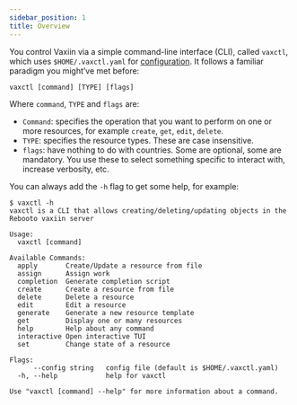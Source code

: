 ```yaml
---
sidebar_position: 1
title: Overview
---
```


You control Vaxiin via a simple command-line interface (CLI), called `vaxctl`, which uses `$HOME/.vaxctl.yaml` for [configuration](../configuration/cli). It follows a familiar paradigm you might’ve met before:

```
vaxctl [command] [TYPE] [flags]
```

Where `command`, `TYPE` and `flags` are:
- `Command`: specifies the operation that you want to perform on one or more resources, for example `create`, `get`, `edit`, `delete`.
- `TYPE`: specifies the resource types. These are case insensitive.
- `flags`: have nothing to do with countries. Some are optional, some are mandatory. You use these to select something specific to interact with, increase verbosity, etc.

You can always add the `-h` flag to get some help, for example:
```
$ vaxctl -h
vaxctl is a CLI that allows creating/deleting/updating objects in the Rebooto vaxiin server

Usage:
  vaxctl [command]

Available Commands:
  apply       Create/Update a resource from file
  assign      Assign work
  completion  Generate completion script
  create      Create a resource from file
  delete      Delete a resource
  edit        Edit a resource
  generate    Generate a new resource template
  get         Display one or many resources
  help        Help about any command
  interactive Open interactive TUI
  set         Change state of a resource

Flags:
      --config string   config file (default is $HOME/.vaxctl.yaml)
  -h, --help            help for vaxctl

Use "vaxctl [command] --help" for more information about a command.
```
